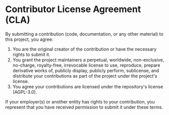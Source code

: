 # Contributor License Agreement (CLA)

By submitting a contribution (code, documentation, or any other material) to this project, you agree:
1. You are the original creator of the contribution or have the necessary rights to submit it.
2. You grant the project maintainers a perpetual, worldwide, non-exclusive, no-charge, royalty-free, irrevocable license to use, reproduce, prepare derivative works of, publicly display, publicly perform, sublicense, and distribute your contributions as part of the project under the project's license.
3. You agree your contributions are licensed under the repository's license (AGPL-3.0).

If your employer(s) or another entity has rights to your contribution, you represent that you have received permission to submit it under these terms.
